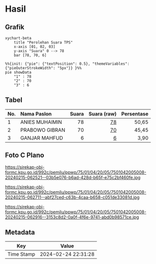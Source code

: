 # Hasil

## Grafik

```mermaid
xychart-beta
    title "Perolehan Suara TPS"
    x-axis [01, 02, 03]
    y-axis "Suara" 0 --> 78
    bar [78, 70, 6]
```

```mermaid
%%{init: {"pie": {"textPosition": 0.5}, "themeVariables": {"pieOuterStrokeWidth": "5px"}} }%%
pie showData
    "1" : 78
    "2" : 70
    "3" : 6
```

## Tabel

| No. | Nama Paslon    | Suara | Suara (raw) | Persentase |
|:--- |:-------------- | -----:| -----------:| ----------:|
| 1   | ANIES MUHAIMIN | 78    | [78][p-1]   | 50,65      |
| 2   | PRABOWO GIBRAN | 70    | [70][p-2]   | 45,45      |
| 3   | GANJAR MAHFUD  | 6     | [6][p-3]    | 3,90       |


[p-1]: https://github.com/gigit-pemilu/pemilu-2024-75-gorontalo/blob/main/pilpres/hitung-suara/sub/75-gorontalo/sub/01-gorontalo/sub/04-tibawa/sub/2005-labanu/sub/008-tps/sub/paslon-1.txt
[p-2]: https://github.com/gigit-pemilu/pemilu-2024-75-gorontalo/blob/main/pilpres/hitung-suara/sub/75-gorontalo/sub/01-gorontalo/sub/04-tibawa/sub/2005-labanu/sub/008-tps/sub/paslon-2.txt
[p-3]: https://github.com/gigit-pemilu/pemilu-2024-75-gorontalo/blob/main/pilpres/hitung-suara/sub/75-gorontalo/sub/01-gorontalo/sub/04-tibawa/sub/2005-labanu/sub/008-tps/sub/paslon-3.txt

## Foto C Plano

https://sirekap-obj-formc.kpu.go.id/992c/pemilu/ppwp/75/01/04/20/05/7501042005008-20240215-062521--03b5e076-b6ad-428d-b65f-e75c2bf460fe.jpg

https://sirekap-obj-formc.kpu.go.id/992c/pemilu/ppwp/75/01/04/20/05/7501042005008-20240215-062711--abf27ced-c63b-4caa-b658-c051de33081d.jpg

https://sirekap-obj-formc.kpu.go.id/992c/pemilu/ppwp/75/01/04/20/05/7501042005008-20240215-062916--3153c8d2-0a0f-4f6e-9741-abd0b98571ce.jpg


## Metadata

| Key        | Value               |
| ---------- | ------------------- |
| Time Stamp | 2024-02-24 22:31:28 |



